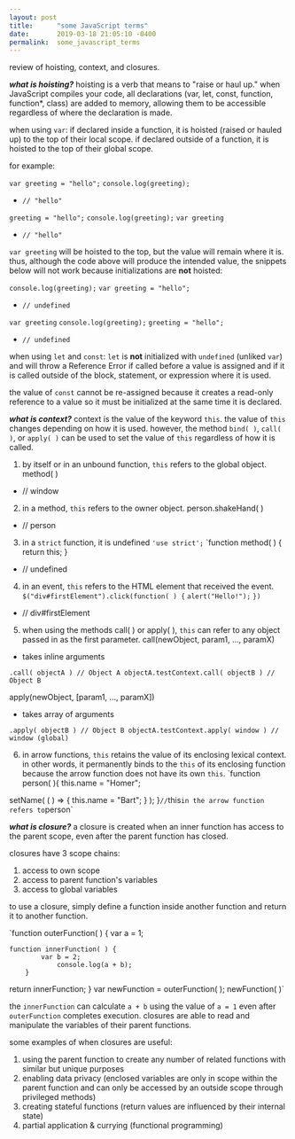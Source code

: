 ```yaml
---
layout: post
title:      "some JavaScript terms"
date:       2019-03-18 21:05:10 -0400
permalink:  some_javascript_terms
---
```



review of hoisting, context, and closures.

***what is hoisting?***
hoisting is a verb that means to "raise or haul up."
when JavaScript compiles your code, all declarations (var, let, const, function, function*, class) are added to memory, allowing them to be accessible regardless of where the declaration is made.

when using `var`:
if declared inside a function, it is hoisted (raised or hauled up) to the top of their local scope.
if declared outside of a function, it is hoisted to the top of their global scope.

for example:

`var greeting = "hello";`
`console.log(greeting);`
* `// "hello"`

`greeting = "hello";`
`console.log(greeting);`
`var greeting`
* `// "hello"`

`var greeting` will be hoisted to the top, but the value will remain where it is. thus, although the code above will produce the intended value, the snippets below will not work because initializations are **not** hoisted:

`console.log(greeting);`
`var greeting = "hello";`
* `// undefined`

`var greeting`
`console.log(greeting);`
`greeting = "hello";`
* `// undefined`

when using `let` and `const`:
`let` is **not** initialized with `undefined` (unliked `var`) and will throw a Reference Error if called before a value is assigned and if it is called outside of the block, statement, or expression where it is used.

the value of `const` cannot be re-assigned because it creates a read-only reference to a value so it must be initialized at the same time it is declared.

***what is context?***
context is the value of the keyword `this`. the value of `this` changes depending on how it is used. however, the method `bind( )`, `call( )`, or `apply( )` can be used to set the value of `this` regardless of how it is called.

1. by itself or in an unbound function, `this` refers to the global object.
method( )
* // window

2. in a method, `this` refers to the owner object.
person.shakeHand( )
* // person

3. in a `strict` function, it is undefined
`'use strict';`
`function method( ) { return this; }
* // undefined

4. in an event, `this` refers to the HTML element that received the event.
`$("div#firstElement").click(function( ) {`
    `alert("Hello!");`
`})`
* // div#firstElement

5. when using the methods call( ) or apply( ), `this` can refer to any object passed in as the first parameter.
call(newObject, param1, ..., paramX)
* takes inline arguments

`.call( objectA )
// Object A
objectA.testContext.call( objectB )
// Object B`

apply(newObject, [param1, ..., paramX])
* takes array of arguments

`.apply( objectB )
// Object B
objectA.testContext.apply( window )
// window (global)`
		
6. in arrow functions, `this` retains the value of its enclosing lexical context. in other words, it permanently binds to the `this` of its enclosing function because the arrow function does not have its own `this`.
`function person( ){
  this.name = "Homer";

  setName( ( ) => {
    this.name = "Bart";
  } );
}`
// `this` in the arrow function refers to `person`

***what is closure?***
a closure is created when an inner function has access to the parent scope, even after the parent function has closed. 

closures have 3 scope chains:
1. access to own scope
2. access to parent function's variables
3. access to global variables

to use a closure, simply define a function inside another function and return it to another function.

`function outerFunction( ) {
var a = 1;

    function innerFunction( ) {
		    var b = 2;
				console.log(a + b);
		}
   return innerFunction;
}
var newFunction = outerFunction( );
newFunction( )`

the `innerFunction` can calculate `a + b` using the value of `a = 1` even after `outerFunction` completes execution. closures are able to read and manipulate the variables of their parent functions.

some examples of when closures are useful:
1. using the parent function to create any number of related functions with similar but unique purposes
2. enabling data privacy (enclosed variables are only in scope within the parent function and can only be accessed by an outside scope through privileged methods)
2. creating stateful functions (return values are influenced by their internal state)
3. partial application & currying (functional programming)

